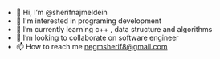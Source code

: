 - 👋 Hi, I’m @sherifnajmeldein
- 👀 I'm interested in programing development
- 🌱 I’m currently learning c++ , data structure and algorithms
- 💞️ I’m looking to collaborate on software engineer
- 📫 How to reach me negmsherif8@gmail.com

<!---
sherifnajmeldein/sherifnajmeldein is a ✨ special ✨ repository because its `README.md` (this file) appears on your GitHub profile.
You can click the Preview link to take a look at your changes.
--->
